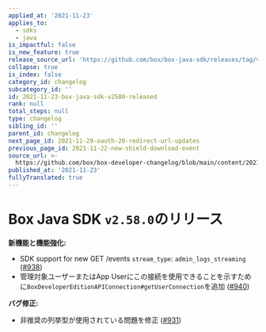```yaml
---
applied_at: '2021-11-23'
applies_to:
  - sdks
  - java
is_impactful: false
is_new_feature: true
release_source_url: 'https://github.com/box/box-java-sdk/releases/tag/v2.58.0'
collapse: true
is_index: false
category_id: changelog
subcategory_id: ''
id: 2021-11-23-box-java-sdk-v2580-released
rank: null
total_steps: null
type: changelog
sibling_id: ''
parent_id: changelog
next_page_id: 2021-11-29-oauth-20-redirect-url-updates
previous_page_id: 2021-11-22-new-shield-download-event
source_url: >-
  https://github.com/box/box-developer-changelog/blob/main/content/2021/11-23-box-java-sdk-v2580-released.md
published_at: '2021-11-23'
fullyTranslated: true
---
```

# Box Java SDK `v2.58.0`のリリース

**新機能と機能強化:**

* SDK support for new GET /events `stream_type`: `admin_logs_streaming` ([#938][1])
* 管理対象ユーザーまたはApp Userにこの接続を使用できることを示すために`BoxDeveloperEditionAPIConnection#getUserConnection`を追加 ([#940][2])

**バグ修正:**

* 非推奨の列挙型が使用されている問題を修正 ([#931][3])

[1]: https://github.com/box/box-java-sdk/pull/938

[2]: https://github.com/box/box-java-sdk/pull/940

[3]: https://github.com/box/box-java-sdk/issues/931
